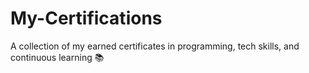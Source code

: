 # My-Certifications
A collection of my earned certificates in programming, tech skills, and continuous learning 📚
